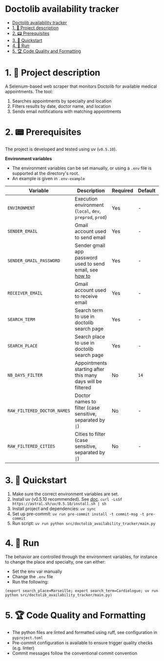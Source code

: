 # Doctolib availability tracker

- [Doctolib availability tracker](#doctolib-availability-tracker)
- [1. 💬 Project description](#1--project-description)
- [2. 📟 Prerequisites](#2--prerequisites)
- [3. 🔌 Quickstart](#3--quickstart)
- [4. 🚀 Run](#4--run)
- [5. 🏆 Code Quality and Formatting](#5--code-quality-and-formatting)


# 1. 💬 Project description

A Selenium-based web scraper that monitors Doctolib for available medical appointments. The tool:

1. Searches appointments by specialty and location
2. Filters results by date, doctor name, and location
3. Sends email notifications with matching appointments

# 2. 📟 Prerequisites

The project is developed and tested using uv (`v0.5.10`).


**Environment variables**

- The environment variables can be set manually, or using a `.env` file is supported at the directory's root.
- An example is given in `.env-example`

| Variable | Description | Required | Default | Examples |
|----------|-------------|----------|---------|-----------|
| `ENVIRONMENT` | Execution environment (`local`, `dev`, `preprod`, `prod`) | Yes | - | - |
| `SENDER_EMAIL` | Gmail account used to send email | Yes | - | - |
| `SENDER_GMAIL_PASSWORD` | Sender gmail app password used to send email, see [how to](https://stackoverflow.com/questions/72478573/how-to-send-an-email-using-python-after-googles-policy-update-on-not-allowing-j) | Yes | - | - |
| `RECEIVER_EMAIL` | Gmail account used to receive email | Yes | - | - |
| `SEARCH_TERM` | Search term to use in doctolib search page | Yes | - | `ORL` |
| `SEARCH_PLACE` | Search place to use in doctolib search page | Yes | - | `Paris`, `Agen` |
| `NB_DAYS_FILTER` | Appointments starting after this many days will be filtered | No | `14` | `90` |
| `RAW_FILTERED_DOCTOR_NAMES` | Doctor names to filter (case sensitive, separated by `\|`) | No | - | `Dupont`, `Dupont\|DURAND` |
| `RAW_FILTERED_CITIES` | Cities to filter (case sensitive, separated by `\|`) | No | - | `Périgueux`, `Périgueux\|Agen` |


# 3. 🔌 Quickstart

1. Make sure the correct environment variables are set.
2. Install uv (v0.5.10 recommended). See [doc](https://docs.astral.sh/uv/getting-started/installation/). `curl -LsSf https://astral.sh/uv/0.5.10/install.sh | sh`
3. Install project and dependencies: `uv sync`
4. Set up pre-commit: `uv run pre-commit install -t commit-msg -t pre-commit`
5. Run script: `uv run python src/doctolib_availability_tracker/main.py`


# 4. 🚀 Run

The behavior are controlled through the environment variables, for instance to change the place and specialty, one can either:
- Set the env var manually
- Change the `.env` file
- Run the following:
```shell
(export search_place=Marseille; export search_term=Cardiologue; uv run python src/doctolib_availability_tracker/main.py)
```

# 5. 🏆 Code Quality and Formatting

- The python files are linted and formatted using ruff, see configuration in `pyproject.toml`
- Pre-commit configuration is available to ensure trigger quality checks (e.g. linter)
- Commit messages follow the conventional commit convention
